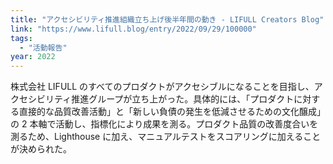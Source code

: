 ```yaml
---
title: "アクセシビリティ推進組織立ち上げ後半年間の動き - LIFULL Creators Blog"
link: "https://www.lifull.blog/entry/2022/09/29/100000"
tags:
  - "活動報告"
year: 2022
---
```


株式会社 LIFULL のすべてのプロダクトがアクセシブルになることを目指し、アクセシビリティ推進グループが立ち上がった。具体的には、「プロダクトに対する直接的な品質改善活動」と「新しい負債の発生を低減させるための文化醸成」の 2 本軸で活動し、指標化により成果を測る。プロダクト品質の改善度合いを測るため、Lighthouse に加え、マニュアルテストをスコアリングに加えることが決められた。
